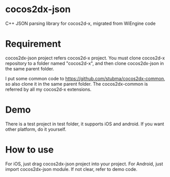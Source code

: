 cocos2dx-json
=============

C++ JSON parsing library for cocos2d-x, migrated from WiEngine code

Requirement
===========
cocos2dx-json project refers cocos2d-x project. You must clone cocos2d-x repository to a folder named "cocos2d-x", 
and then clone cocos2dx-json in the same parent folder. 

I put some common code to https://github.com/stubma/cocos2dx-common, so also clone it in the same parent folder.
The cocos2dx-common is referred by all my cocos2d-x extensions.

Demo
===========
There is a test project in test folder, it supports iOS and android. If you want other platform, do it yourself.

How to use
===========
For iOS, just drag cocos2dx-json project into your project. For Android, just import cocos2dx-json module. 
If not clear, refer to demo code.
